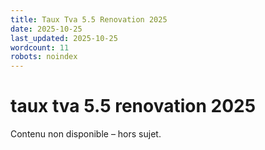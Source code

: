 ```yaml
---
title: Taux Tva 5.5 Renovation 2025
date: 2025-10-25
last_updated: 2025-10-25
wordcount: 11
robots: noindex
---
```


# taux tva 5.5 renovation 2025

Contenu non disponible – hors sujet.